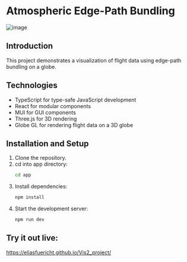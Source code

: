 # Atmospheric Edge-Path Bundling
![image](https://github.com/user-attachments/assets/16ff1f9b-226a-48df-ae35-8a1f4a50a231)

## Introduction
This project demonstrates a visualization of flight data using edge-path bundling on a globe.

## Technologies
- TypeScript for type-safe JavaScript development
- React for modular components
- MUI for GUI components
- Three.js for 3D rendering
- Globe GL for rendering flight data on a 3D globe

## Installation and Setup
1. Clone the repository.
2. cd into app directory:
   ```bash
   cd app
    ```
3. Install dependencies:
   ```bash
   npm install
    ```
4. Start the development server:
   ```bash
   npm run dev
      ```
## Try it out live:
https://eliasfuericht.github.io/Vis2_project/
